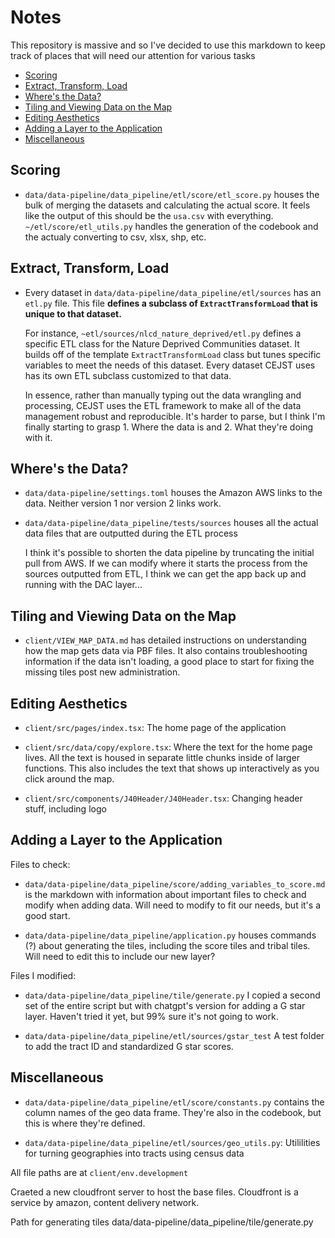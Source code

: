 # Notes
This repository is massive and so I've decided to use this markdown to keep track of places that will need our attention for various tasks

- [Scoring](#scoring)
- [Extract, Transform, Load](#extract-transform-load)
- [Where's the Data?](#wheres-the-data)
- [Tiling and Viewing Data on the Map](#tiling-and-viewing-data-on-the-map)
- [Editing Aesthetics](#editing-aesthetics)
- [Adding a Layer to the Application](#adding-a-layer-a-to-the-application)
- [Miscellaneous](#miscellaneous)


## Scoring

- `data/data-pipeline/data_pipeline/etl/score/etl_score.py` houses the bulk of merging the datasets and calculating the actual score. It feels like the output of this should be the `usa.csv` with everything. `~/etl/score/etl_utils.py` handles the generation of the codebook and the actualy converting to csv, xlsx, shp, etc. 

## Extract, Transform, Load

- Every dataset in `data/data-pipeline/data_pipeline/etl/sources` has an `etl.py` file. This file **defines a subclass of `ExtractTransformLoad` that is unique to that dataset.** 

    For instance, `~etl/sources/nlcd_nature_deprived/etl.py` defines a specific ETL class for the Nature Deprived Communities dataset. It builds off of the template `ExtractTransformLoad` class but tunes specific variables to meet the needs of this dataset. Every dataset CEJST uses has its own ETL subclass customized to that data.

    In essence, rather than manually typing out the data wrangling and processing, CEJST uses the ETL framework to make all of the data management robust and reproducible. It's harder to parse, but I think I'm finally starting to grasp 1. Where the data is and 2. What they're doing with it. 

## Where's the Data?

- `data/data-pipeline/settings.toml` houses the Amazon AWS links to the data. Neither version 1 nor version 2 links work.

- `data/data-pipeline/data_pipeline/tests/sources` houses all the actual data files that are outputted during the ETL process

    I think it's possible to shorten the data pipeline by truncating the initial pull from AWS. If we can modify where it starts the process from the sources outputted from ETL, I think we can get the app back up and running with the DAC layer...


## Tiling and Viewing Data on the Map

- `client/VIEW_MAP_DATA.md` has detailed instructions on understanding how the map gets data via PBF files. It also contains troubleshooting information if the data isn't loading, a good place to start for fixing the missing tiles post new administration.

## Editing Aesthetics
- `client/src/pages/index.tsx`: The home page of the application

- `client/src/data/copy/explore.tsx`: Where the text for the home page lives. All the text is housed in separate little chunks inside of larger functions. This also includes the text that shows up interactively as you click around the map. 

- `client/src/components/J40Header/J40Header.tsx`: Changing header stuff, including logo

## Adding a Layer to the Application

Files to check:

- `data/data-pipeline/data_pipeline/score/adding_variables_to_score.md` is the markdown with information about important files to check and modify when adding data. Will need to modify to fit our needs, but it's a good start. 

- `data/data-pipeline/data_pipeline/application.py` houses commands (?) about generating the tiles, including the score tiles and tribal tiles. Will need to edit this to include our new layer?

Files I modified:

- `data/data-pipeline/data_pipeline/tile/generate.py` I copied a second set of the entire script but with chatgpt's version for adding a G star layer. Haven't tried it yet, but 99% sure it's not going to work. 

- `data/data-pipeline/data_pipeline/etl/sources/gstar_test` A test folder to add the tract ID and standardized G star scores. 

## Miscellaneous

- `data/data-pipeline/data_pipeline/etl/score/constants.py` contains the column names of the geo data frame. They're also in the codebook, but this is where they're defined. 

- `data/data-pipeline/data_pipeline/etl/sources/geo_utils.py`: Utililities for turning geographies into tracts using census data


All file paths are at 
`client/env.development`

Craeted a new cloudfront server to host the base files. Cloudfront is a service by amazon, content delivery network. 

Path for generating tiles
data/data-pipeline/data_pipeline/tile/generate.py